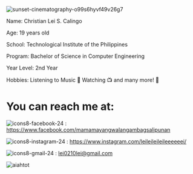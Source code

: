 
![sunset-cinematography-o99s6hyvf49v26g7](https://github.com/ChristianLeiCalingo/CPE311_CALINGO_REPOSITORY/assets/157345687/1ddbb5ec-9de2-4601-9470-60c9c6fcc4e9)

Name: Christian Lei S. Calingo 

Age: 19 years old

School: Technological Institute of the Philippines

Program: Bachelor of Science in Computer Engineering 

Year Level: 2nd Year

Hobbies: Listening to Music 🎵
         Watching 📺
         and many more! 🐔


# You can reach me at:

![icons8-facebook-24](https://github.com/ChristianLeiCalingo/CPE311_CALINGO_REPOSITORY/assets/157345687/b49a47a7-eb0e-4ff3-bd26-784420fdfa0e) : https://www.facebook.com/mamamayangwalangambagsalipunan

![icons8-instagram-24](https://github.com/ChristianLeiCalingo/CPE311_CALINGO_REPOSITORY/assets/157345687/fc27904a-d51f-44c8-b33c-2d71a85ca1c6) : https://www.instagram.com/leileileileileeeeeei/

![icons8-gmail-24](https://github.com/ChristianLeiCalingo/CPE311_CALINGO_REPOSITORY/assets/157345687/c76734e2-4e35-489d-8382-61393d9694ce) : lei0210lei@gmail.com

![aiahtot](https://github.com/ChristianLeiCalingo/CPE311_CALINGO_REPOSITORY/assets/157345687/1f272482-668e-47dd-b183-2d6510b27c8f)


